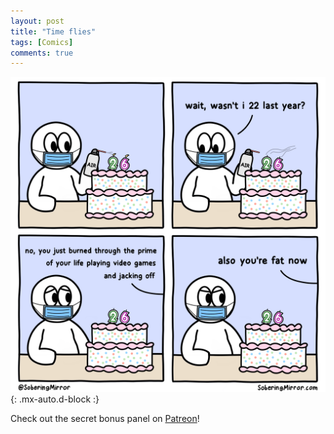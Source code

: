 ```yaml
---
layout: post
title: "Time flies"
tags: [Comics]
comments: true
---
```



!["Time flies"](/comics/46.png){: .mx-auto.d-block :}

Check out the secret bonus panel on [Patreon](https://www.patreon.com/SoberingMirror)!